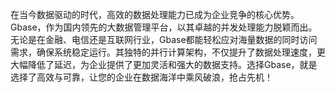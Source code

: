 在当今数据驱动的时代，高效的数据处理能力已成为企业竞争的核心优势。Gbase，作为国内领先的大数据管理平台，以其卓越的并发处理能力脱颖而出。无论是在金融、电信还是互联网行业，Gbase都能轻松应对海量数据的同时访问需求，确保系统稳定运行。其独特的并行计算架构，不仅提升了数据处理速度，更大幅降低了延迟，为企业提供了更加灵活和强大的数据支持。选择Gbase，就是选择了高效与可靠，让您的企业在数据海洋中乘风破浪，抢占先机！